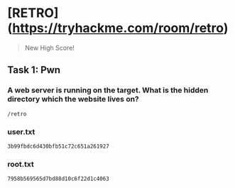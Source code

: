 # [RETRO] (https://tryhackme.com/room/retro)
> New High Score!

## Task 1: Pwn

### A web server is running on the target. What is the hidden directory which the website lives on?
```
/retro
```

### user.txt
```
3b99fbdc6d430bfb51c72c651a261927
```

### root.txt
```
7958b569565d7bd88d10c6f22d1c4063
```
